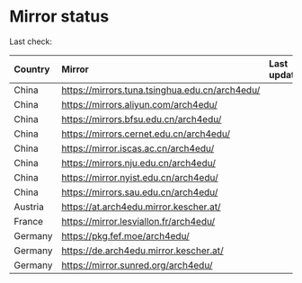 <script src="./time.js"></script>
# Mirror status
Last check: <script type="text/javascript">localize(1710933316.1094074);</script>

|Country|Mirror|Last update|
|:------|:-----|:----------|
|China|https://mirrors.tuna.tsinghua.edu.cn/arch4edu/|<script type="text/javascript">localize(1710916465);</script>|
|China|https://mirrors.aliyun.com/arch4edu/|<script type="text/javascript">localize(1710872950);</script>|
|China|https://mirrors.bfsu.edu.cn/arch4edu/|<script type="text/javascript">localize(1710916465);</script>|
|China|https://mirrors.cernet.edu.cn/arch4edu/|<script type="text/javascript">localize(1710872950);</script>|
|China|https://mirror.iscas.ac.cn/arch4edu/|<script type="text/javascript">localize(1710872950);</script>|
|China|https://mirrors.nju.edu.cn/arch4edu/|<script type="text/javascript">localize(1710872950);</script>|
|China|https://mirror.nyist.edu.cn/arch4edu/|<script type="text/javascript">localize(1710872950);</script>|
|China|https://mirrors.sau.edu.cn/arch4edu/|<script type="text/javascript">localize(1710916465);</script>|
|Austria|https://at.arch4edu.mirror.kescher.at/|<script type="text/javascript">localize(1710916465);</script>|
|France|https://mirror.lesviallon.fr/arch4edu/|<script type="text/javascript">localize(1710872950);</script>|
|Germany|https://pkg.fef.moe/arch4edu/|<script type="text/javascript">localize(1710916465);</script>|
|Germany|https://de.arch4edu.mirror.kescher.at/|<script type="text/javascript">localize(1710916465);</script>|
|Germany|https://mirror.sunred.org/arch4edu/|<script type="text/javascript">localize(1710916465);</script>|

<script src="./tablefilter/tablefilter.js"></script>
<script src="./table.js"></script>
